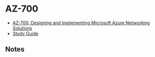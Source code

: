 # AZ-700
- [AZ-700: Designing and Implementing Microsoft Azure Networking Solutions](https://learn.microsoft.com/en-us/certifications/exams/az-700)
- [Study Guide](https://query.prod.cms.rt.microsoft.com/cms/api/am/binary/RE4PaHw)

## Notes